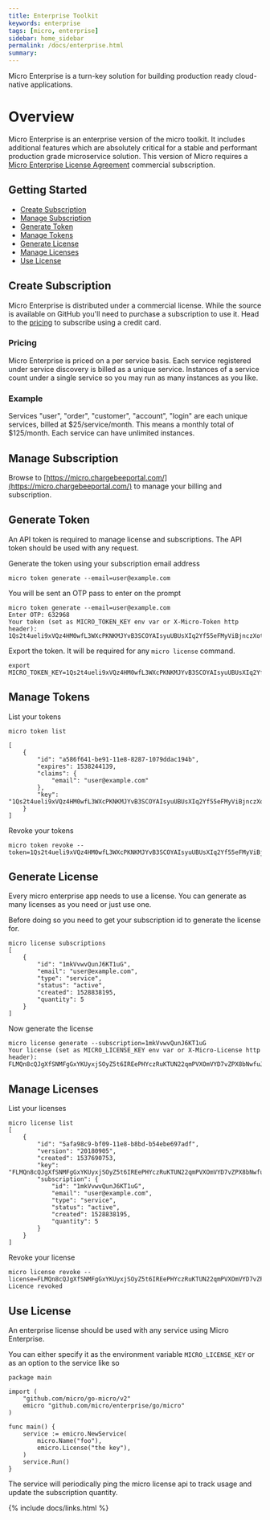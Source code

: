 ```yaml
---
title: Enterprise Toolkit
keywords: enterprise
tags: [micro, enterprise]
sidebar: home_sidebar
permalink: /docs/enterprise.html
summary: 
---
```


Micro Enterprise is a turn-key solution for building production ready cloud-native applications.

# Overview

Micro Enterprise is an enterprise version of the micro toolkit. It includes additional features which are absolutely critical for a 
stable and performant production grade microservice solution. This version of Micro requires a 
[Micro Enterprise License Agreement](https://github.com/micro/enterprise/blob/master/LICENSE) commercial subscription.

## Getting Started

- [Create Subscription](#create-subscription)
- [Manage Subscription](#manage-subscription)
- [Generate Token](#generate-token)
- [Manage Tokens](#manage-tokens)
- [Generate License](generate-license)
- [Manage Licenses](manage-licenses)
- [Use License](use-license)

## Create Subscription

Micro Enterprise is distributed under a commercial license. While the source is available on GitHub you'll need to purchase a 
subscription to use it. Head to the [pricing](https://micro.mu/pricing/) to subscribe using a credit card.

### Pricing

Micro Enterprise is priced on a per service basis. Each service registered under service discovery is billed as a unique service. 
Instances of a service count under a single service so you may run as many instances as you like.

### Example

Services "user", "order", "customer", "account", "login" are each unique services, billed at $25/service/month. This means a 
monthly total of $125/month. Each service can have unlimited instances. 

## Manage Subscription

Browse to [https://micro.chargebeeportal.com/](https://micro.chargebeeportal.com/) to manage your billing and subscription.

## Generate Token

An API token is required to manage license and subscriptions. The API token should be used with any request.

Generate the token using your subscription email address

```
micro token generate --email=user@example.com
```

You will be sent an OTP pass to enter on the prompt

```
micro token generate --email=user@example.com
Enter OTP: 632968
Your token (set as MICRO_TOKEN_KEY env var or X-Micro-Token http header):
1Qs2t4ueli9xVQz4HM0wfL3WXcPKNKMJYvB3SCOYAIsyuUBUsXIq2Yf55eFMyViBjnczXotTJ57Jb8tNqghg66b8ITZVVxVrR286F9HCaA8JcppTUjpi2UbHsAPaPFd37NiRe6hyZ6TvmujxxW82Lj9ZFZ59bIHwqJ7Z4atOxlT3P2NqvdXbNM7mvoYuxhPA32RzZ
```

Export the token. It will be required for any `micro license` command.

```
export MICRO_TOKEN_KEY=1Qs2t4ueli9xVQz4HM0wfL3WXcPKNKMJYvB3SCOYAIsyuUBUsXIq2Yf55eFMyViBjnczXotTJ57Jb8tNqghg66b8ITZVVxVrR286F9HCaA8JcppTUjpi2UbHsAPaPFd37NiRe6hyZ6TvmujxxW82Lj9ZFZ59bIHwqJ7Z4atOxlT3P2NqvdXbNM7mvoYuxhPA32RzZ
```

## Manage Tokens

List your tokens

```
micro token list

[
	{
		"id": "a586f641-be91-11e8-8287-1079ddac194b",
		"expires": 1538244139,
		"claims": {
			"email": "user@example.com"
		},
		"key": "1Qs2t4ueli9xVQz4HM0wfL3WXcPKNKMJYvB3SCOYAIsyuUBUsXIq2Yf55eFMyViBjnczXotTJ57Jb8tNqghg66b8ITZVVxVrR286F9HCaA8JcppTUjpi2UbHsAPaPFd37NiRe6hyZ6TvmujxxW82Lj9ZFZ59bIHwqJ7Z4atOxlT3P2NqvdXbNM7mvoYuxhPA32RzZ"
	}
]
```

Revoke your tokens

```
micro token revoke --token=1Qs2t4ueli9xVQz4HM0wfL3WXcPKNKMJYvB3SCOYAIsyuUBUsXIq2Yf55eFMyViBjnczXotTJ57Jb8tNqghg66b8ITZVVxVrR286F9HCaA8JcppTUjpi2UbHsAPaPFd37NiRe6hyZ6TvmujxxW82Lj9ZFZ59bIHwqJ7Z4atOxlT3P2NqvdXbNM7mvoYuxhPA32RzZ
```

## Generate License

Every micro enterprise app needs to use a license. You can generate as many licenses as you need or just use one.

Before doing so you need to get your subscription id to generate the license for.

```
micro license subscriptions
[
	{
		"id": "1mkVvwvQunJ6KT1uG",
		"email": "user@example.com",
		"type": "service",
		"status": "active",
		"created": 1528838195,
		"quantity": 5
	}
]
```

Now generate the license

```
micro license generate --subscription=1mkVvwvQunJ6KT1uG
Your license (set as MICRO_LICENSE_KEY env var or X-Micro-License http header):
FLMQn8cQJgXfSNMFgGxYKUyxjSOyZ5t6IREePHYczRuKTUN22qmPVXOmVYD7vZPX8bNwfuJHT95Mw2wtdNbBatIKDrlWn9YFKTwDi8k6BG22Rnvp6edZGSsjfBJFj79LvVDbl93LUPQqwmMs7UdSY8VNOdf61zU6yxK9La7GPSeXNsRMTIQCJNygsE5fm7GeiJTd3s4rfskambmBJARrHeS70T73Jl4mB3hSbra1J5Ww51itrtomoq8mC5TX1yRDL4Us6sKMd4aRDiTQzDTPdSMEVlVrYtbtUQN8CHKjhHfQxKsVOE8BUUDggugmrpJzYH8mmzlH31VppV1CqjWlXtbTtZ1cm8kljjeCmAs
```

## Manage Licenses

List your licenses

```
micro license list
[
	{
		"id": "5afa98c9-bf09-11e8-b8bd-b54ebe697adf",
		"version": "20180905",
		"created": 1537690753,
		"key": "FLMQn8cQJgXfSNMFgGxYKUyxjSOyZ5t6IREePHYczRuKTUN22qmPVXOmVYD7vZPX8bNwfuJHT95Mw2wtdNbBatIKDrlWn9YFKTwDi8k6BG22Rnvp6edZGSsjfBJFj79LvVDbl93LUPQqwmMs7UdSY8VNOdf61zU6yxK9La7GPSeXNsRMTIQCJNygsE5fm7GeiJTd3s4rfskambmBJARrHeS70T73Jl4mB3hSbra1J5Ww51itrtomoq8mC5TX1yRDL4Us6sKMd4aRDiTQzDTPdSMEVlVrYtbtUQN8CHKjhHfQxKsVOE8BUUDggugmrpJzYH8mmzlH31VppV1CqjWlXtbTtZ1cm8kljjeCmAs",
		"subscription": {
			"id": "1mkVvwvQunJ6KT1uG",
			"email": "user@example.com",
			"type": "service",
			"status": "active",
			"created": 1528838195,
			"quantity": 5
		}
	}
]
```

Revoke your license

```
micro license revoke --license=FLMQn8cQJgXfSNMFgGxYKUyxjSOyZ5t6IREePHYczRuKTUN22qmPVXOmVYD7vZPX8bNwfuJHT95Mw2wtdNbBatIKDrlWn9YFKTwDi8k6BG22Rnvp6edZGSsjfBJFj79LvVDbl93LUPQqwmMs7UdSY8VNOdf61zU6yxK9La7GPSeXNsRMTIQCJNygsE5fm7GeiJTd3s4rfskambmBJARrHeS70T73Jl4mB3hSbra1J5Ww51itrtomoq8mC5TX1yRDL4Us6sKMd4aRDiTQzDTPdSMEVlVrYtbtUQN8CHKjhHfQxKsVOE8BUUDggugmrpJzYH8mmzlH31VppV1CqjWlXtbTtZ1cm8kljjeCmAs
Licence revoked
```

## Use License

An enterprise license should be used with any service using Micro Enterprise.

You can either specify it as the environment variable `MICRO_LICENSE_KEY` or as an option to the service like so

```
package main

import (
	"github.com/micro/go-micro/v2"
	emicro "github.com/micro/enterprise/go/micro"
)

func main() {
	service := emicro.NewService(
		micro.Name("foo"),
		emicro.License("the key"),
	)
	service.Run()
}
```

The service will periodically ping the micro license api to track usage and update the subscription quantity. 

{% include docs/links.html %}
